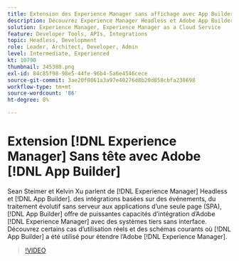```yaml
---
title: Extension des Experience Manager sans affichage avec App Builder
description: Découvrez Experience Manager Headless et Adobe App Builder. Intégrez l’AEM à des systèmes tiers, depuis les intégrations basées sur des événements, le traitement évolutif sans serveur jusqu’aux applications d’une seule page (SPA).
solution: Experience Manager, Experience Manager as a Cloud Service
feature: Developer Tools, APIs, Integrations
topic: Headless, Development
role: Leader, Architect, Developer, Admin
level: Intermediate, Experienced
kt: 10790
thumbnail: 345380.png
exl-id: 84c85f98-98e5-44fe-96b4-5a6e4546cece
source-git-commit: 3ae20f0861a3a97e40276d8b20d858cbfa238698
workflow-type: tm+mt
source-wordcount: '86'
ht-degree: 0%

---
```


# Extension [!DNL Experience Manager] Sans tête avec Adobe [!DNL App Builder]

Sean Steimer et Kelvin Xu parlent de [!DNL Experience Manager] Headless et [!DNL App Builder]. des intégrations basées sur des événements, du traitement évolutif sans serveur aux applications d’une seule page (SPA), [!DNL App Builder] offre de puissantes capacités d’intégration d’Adobe [!DNL Experience Manager] avec des systèmes tiers sans interface. Découvrez certains cas d’utilisation réels et des schémas courants où [!DNL App Builder] a été utilisé pour étendre l’Adobe [!DNL Experience Manager].

>[!VIDEO](https://video.tv.adobe.com/v/345380/?quality=12&learn=on)
